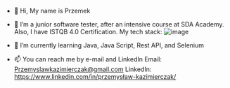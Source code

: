 - 👋 Hi, My name is Przemek
- 👀 I’m a junior software tester, after an intensive course at SDA Academy. Also, I have ISTQB 4.0 Certification.
  My tech stack:
  ![image](https://github.com/Pkazz/Pkazz/assets/137808337/91e70134-6ea8-4861-aa70-36fc69eb6fe6)

- 🌱 I’m currently learning Java, Java Script, Rest API, and Selenium
- 📫 You can reach me by e-mail and LinkedIn
Email: Przemyslawkazimierczak@gmail.com
LinkedIn: https://www.linkedin.com/in/przemysław-kazimierczak/

<!---
Pkazz/Pkazz is a ✨ special ✨ repository because its `README.md` (this file) appears on your GitHub profile.
You can click the Preview link to take a look at your changes.
